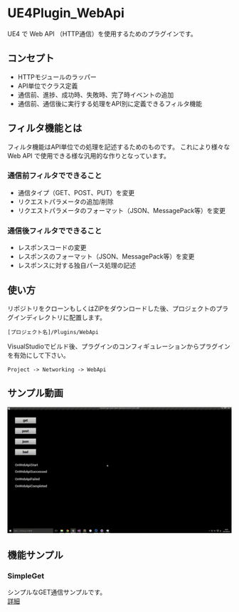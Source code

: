 ﻿UE4Plugin_WebApi
==================================

UE4 で Web API （HTTP通信）を使用するためのプラグインです。

## コンセプト

* HTTPモジュールのラッパー
* API単位でクラス定義
* 通信前、進捗、成功時、失敗時、完了時イベントの追加
* 通信前、通信後に実行する処理をAPI別に定義できるフィルタ機能

## フィルタ機能とは

フィルタ機能はAPI単位での処理を記述するためのものです。
これにより様々な Web API で使用できる様な汎用的な作りとなっています。

### 通信前フィルタでできること

* 通信タイプ（GET、POST、PUT）を変更
* リクエストパラメータの追加/削除
* リクエストパラメータのフォーマット（JSON、MessagePack等）を変更

### 通信後フィルタでできること

* レスポンスコードの変更
* レスポンスのフォーマット（JSON、MessagePack等）を変更
* レスポンスに対する独自パース処理の記述

## 使い方

リポジトリをクローンもしくはZIPをダウンロードした後、プロジェクトのプラグインディレクトリに配置します。

```
[プロジェクト名]/Plugins/WebApi
```

VisualStudioでビルド後、プラグインのコンフィギュレーションからプラグインを有効にして下さい。

```
Project -> Networking -> WebApi
```

## サンプル動画

![ExampleMovie.gif](/Examples/ExampleMovie.gif)

## 機能サンプル

### SimpleGet

シンプルなGET通信サンプルです。  
[詳細](/Examples/01_SimpleGet/README.jp.md "README.jp.md")
